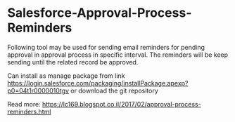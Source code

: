 # Salesforce-Approval-Process-Reminders

Following tool may be used for sending email reminders for pending approval in approval process in specific 
interval. 
The reminders will be keep sending until the related record be approved.

Can install as manage package from link https://login.salesforce.com/packaging/installPackage.apexp?p0=04t1r0000010tgv or download the  git repository

Read more: https://lc169.blogspot.co.il/2017/02/approval-process-reminders.html
